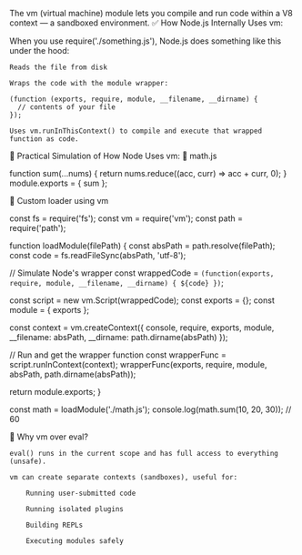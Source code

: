  The vm (virtual machine) module lets you compile and run code within a V8 context — a sandboxed environment.
✅ How Node.js Internally Uses vm:

When you use require('./something.js'), Node.js does something like this under the hood:

    Reads the file from disk

    Wraps the code with the module wrapper:

    (function (exports, require, module, __filename, __dirname) {
      // contents of your file
    });

    Uses vm.runInThisContext() to compile and execute that wrapped function as code.

🧪 Practical Simulation of How Node Uses vm:
📁 math.js

function sum(...nums) {
  return nums.reduce((acc, curr) => acc + curr, 0);
}
module.exports = { sum };

🧠 Custom loader using vm

const fs = require('fs');
const vm = require('vm');
const path = require('path');

function loadModule(filePath) {
  const absPath = path.resolve(filePath);
  const code = fs.readFileSync(absPath, 'utf-8');

  // Simulate Node's wrapper
  const wrappedCode = `(function(exports, require, module, __filename, __dirname) {
    ${code}
  })`;

  const script = new vm.Script(wrappedCode);
  const exports = {};
  const module = { exports };

  const context = vm.createContext({
    console,
    require,
    exports,
    module,
    __filename: absPath,
    __dirname: path.dirname(absPath)
  });

  // Run and get the wrapper function
  const wrapperFunc = script.runInContext(context);
  wrapperFunc(exports, require, module, absPath, path.dirname(absPath));

  return module.exports;
}

const math = loadModule('./math.js');
console.log(math.sum(10, 20, 30)); // 60

🚀 Why vm over eval?

    eval() runs in the current scope and has full access to everything (unsafe).

    vm can create separate contexts (sandboxes), useful for:

        Running user-submitted code

        Running isolated plugins

        Building REPLs

        Executing modules safely